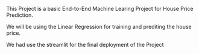 This Project is a basic End-to-End Machine Learing Project for House Price Prediction.



We will be using the Linear Regression for training and prediting the house price.




We had use the streamlit for the final deployment of the Project
